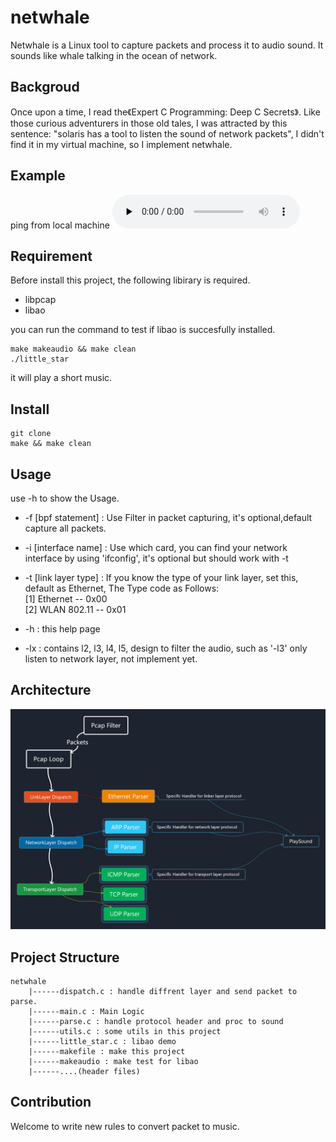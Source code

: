 # netwhale
Netwhale is a Linux tool to capture packets and process it to audio sound. It sounds like whale talking in the ocean of network.

## Backgroud
Once upon a time, I read the《Expert C Programming: Deep C Secrets》. Like those curious adventurers in those old tales, I was attracted by this sentence: "solaris has a tool to listen the sound of network packets", I didn't find it in my virtual machine, so I implement netwhale.

## Example
ping from local machine
<audio id="audio" controls="" preload="none">
      <source id="mp3" src="https://github.com/Heersin/netwhale/example/ping_AAC.mp4">
</audio>

## Requirement
Before install this project, the following libirary is required.
- libpcap
- libao

you can run the command to test if libao is succesfully installed.
```
make makeaudio && make clean
./little_star
```
it will play a short music.

## Install
```
git clone 
make && make clean 
```

## Usage
use -h to show the Usage.
-  -f [bpf statement] : Use Filter in packet capturing, it's optional,default capture all packets.

- -i [interface name] : Use which card, you can find your network interface by using 'ifconfig', it's optional but should work with -t

- -t [link layer type] : If you know the type of your link layer, set this, default as Ethernet, The Type code as Follows:<br>
    [1] Ethernet -- 0x00<br>
    [2] WLAN 802.11 -- 0x01<br>

- -h : this help page

- -lx : contains l2, l3, l4, l5, design to filter the audio, such as '-l3' only listen to network layer, not implement yet.

## Architecture
![Arch](https://github.com/Heersin/netwhale/blob/master/example/netwhale.jpg)
## Project Structure
```
netwhale
    |------dispatch.c : handle diffrent layer and send packet to parse.
    |------main.c : Main Logic
    |------parse.c : handle protocol header and proc to sound
    |------utils.c : some utils in this project
    |------little_star.c : libao demo
    |------makefile : make this project
    |------makeaudio : make test for libao
    |------....(header files)
```

## Contribution
Welcome to write new rules to convert packet to music.

